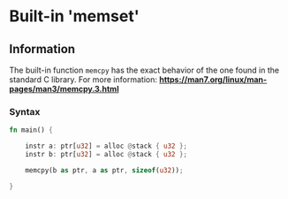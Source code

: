 # Built-in 'memset'

## Information

The built-in function ``memcpy`` has the exact behavior of the one found in the standard C library. For more information: __https://man7.org/linux/man-pages/man3/memcpy.3.html__

### Syntax

```rust
fn main() {

    instr a: ptr[u32] = alloc @stack { u32 };
    instr b: ptr[u32] = alloc @stack { u32 };

    memcpy(b as ptr, a as ptr, sizeof(u32));

}
```